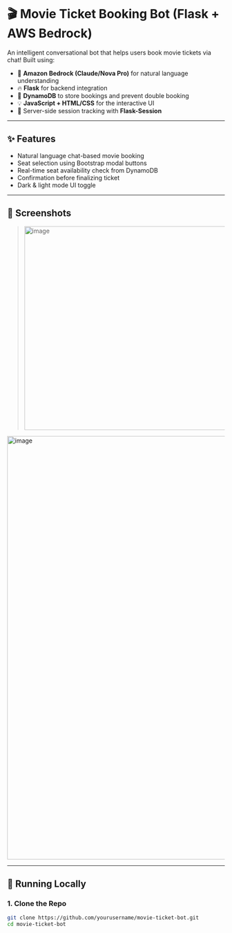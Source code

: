 # 🎬 Movie Ticket Booking Bot (Flask + AWS Bedrock)

An intelligent conversational bot that helps users book movie tickets via chat! Built using:

- 🧠 **Amazon Bedrock (Claude/Nova Pro)** for natural language understanding
- 🔥 **Flask** for backend integration
- 🎯 **DynamoDB** to store bookings and prevent double booking
- 💡 **JavaScript + HTML/CSS** for the interactive UI
- 🧠 Server-side session tracking with **Flask-Session**

---

## ✨ Features

- Natural language chat-based movie booking
- Seat selection using Bootstrap modal buttons
- Real-time seat availability check from DynamoDB
- Confirmation before finalizing ticket
- Dark & light mode UI toggle

---

## 📸 Screenshots

><img width="1152" height="472" alt="image" src="https://github.com/user-attachments/assets/5b12ea86-48bc-40f3-ab84-d5c6466a719a" />
<img width="1859" height="981" alt="image" src="https://github.com/user-attachments/assets/548ab2da-53f1-4307-92d0-44602cf7e7ea" />




---

## 🚀 Running Locally

### 1. Clone the Repo

```bash
git clone https://github.com/yourusername/movie-ticket-bot.git
cd movie-ticket-bot
